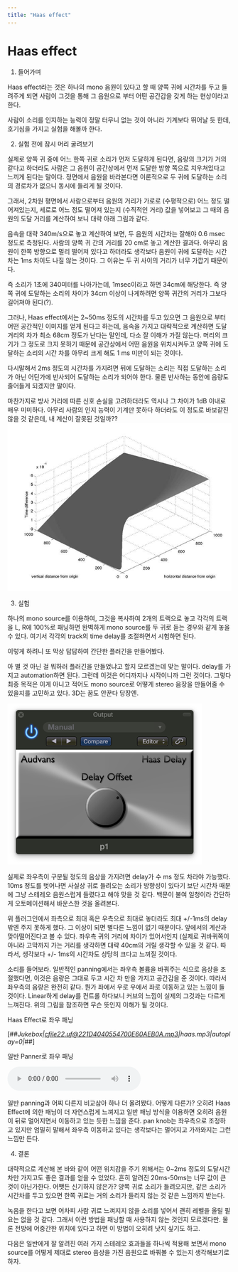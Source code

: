 ```yaml
---
title: "Haas effect"
---
```

# Haas effect


1. 들어가며




Haas effect라는 것은 하나의 mono 음원이 있다고 할 때 양쪽 귀에 시간차를 두고 들려주게 되면 사람이 그것을 통해 그 음원으로 부터 어떤 공간감을 갖게 하는 현상이라고 한다. 




사람이 소리를 인지하는 능력이 정말 터무니 없는 것이 아니라 기계보다 뛰어날 듯 한데, 호기심을 가지고 실험을 해볼까 한다.




2. 실험 전에 잠시 머리 굴려보기




실제로 양쪽 귀 중에 어느 한쪽 귀로 소리가 먼저 도달하게 된다면, 음량의 크기가 거의 같다고 하더라도 사람은 그 음원이 공간상에서 먼저 도달한 방향 쪽으로 치우쳐있다고 느끼게 된다는 말이다. 정면에서 음원을 바라본다면 이론적으로 두 귀에 도달하는 소리의 경로차가 없으니 동시에 들리게 될 것이다.




그래서, 2차원 평면에서 사람으로부터 음원의 거리가 가로로 (수평적으로) 어느 정도 떨어져있는지, 세로로 어느 정도 떨어져 있는지 (수직적인 거리) 값을 넣어보고 그 때의 음원의 도달 거리를 계산하여 보니 대략 아래 그림과 같다.




음속을 대략 340m/s으로 놓고 계산하여 보면, 두 음원의 시간차는 잘해야 0.6 msec 정도로 측정된다. 사람의 양쪽 귀 간의 거리를 20 cm로 놓고 계산한 결과다. 아무리 음원이 한쪽 방향으로 멀리 떨어져 있다고 하더라도 생각보다 음원이 귀에 도달하는 시간차는 1ms 차이도 나질 않는 것이다. 그 이유는 두 귀 사이의 거리가 너무 가깝기 때문이다. 




즉 소리가 1초에 340미터를 나아가는데, 1msec이라고 하면 34cm에 해당한다. 즉 양쪽 귀에 도달하는 소리의 차이가 34cm 이상이 나게하려면 양쪽 귀간의 거리가 그보다 길어져야 된다(?).




그러나, Haas effect에서는 2~50ms 정도의 시간차를 두고 있으면 그 음원으로 부터 어떤 공간적인 이미지를 얻게 된다고 하는데, 음속을 가지고 대략적으로 계산하면 도달거리의 차가 최소 68cm 정도가 난다는 말인데, 다소 잘 이해가 가질 않는다. 머리의 크기가 그 정도로 크지 못하기 때문에 공간상에서 어떤 음원을 위치시켜두고 양쪽 귀에 도달하는 소리의 시간 차를 아무리 크게 해도 1 ms 미만이 되는 것이다. 




다시말해서 2ms 정도의 시간차를 가지려면 뒤에 도달하는 소리는 직접 도달하는 소리가 아닌 어딘가에 반사되어 도달하는 소리가 되어야 한다. 물론 반사하는 동안에 음량도 줄어들게 되겠지만 말이다.




마찬가지로 방사 거리에 따른 신호 손실을 고려하더라도 역시나 그 차이가 1dB 이내로 매우 미미하다. 아무리 사람의 인지 능력이 기계만 못하다 하더라도 이 정도로 바보같진 않을 것 같은데, 내 계산이 잘못된 것일까??
![image](/assets/images/29a2a6287e3be72e2e1be667d1082fea.jpg)


3. 실험


하나의 mono source를 이용하여, 그것을 복사하여 2개의 트랙으로 놓고 각각의 트랙을 L, R에 100%로 패닝하면 완벽하게 mono source를 두 귀로 듣는 경우와 같게 놓을 수 있다. 여기서 각각의 track의 time delay를 조절하면서 시험하면 된다.


이렇게 하려니 또 막상 답답하여 간단한 플러긴을 만들어봤다.


아 별 것 아닌 걸 뭐하러 플러긴을 만들었냐고 할지 모르겠는데 맞는 말이다. delay를 가지고 automation하면 된다. 그런데 이것은 어디까지나 시작이니까 그런 것이다. 그렇다 최종 목적은 이게 아니고 적어도 mono source로 어떻게 stereo 음장을 만들어줄 수 있을지를 고민하고 있다. 3D는 꿈도 안꾼다 당장엔.


![image](/assets/images/b60c768232ebda61007a5fd90b4e4aa9.png)


실제로 좌우측이 구분될 정도의 음상을 가지려면 delay가 수 ms 정도 차라야 가능했다. 10ms 정도를 벗어나면 사실상 귀로 들려오는 소리가 방향성이 있다기 보단 시간차 때문에 그냥 스테레오 음원스럽게 들렸다고 해야 맞을 것 같다. 백문이 불여 일청이라 간단하게 오토메이션해서 바운스한 것을 올려본다.



위 플러그인에서 좌측으로 최대 혹은 우측으로 최대로 놓더라도 최대 +/-1ms의 delay 밖엔 주지 못하게 했다. 그 이상이 되면 별다른 느낌이 없기 때문이다. 앞에서의 계산과 맞아떨어진다고 볼 수 있다. 좌우측 귀의 거리에 차이가 있어서인지 (실제로 귀바퀴쪽이 아니라 고막까지 가는 거리를 생각하면 대략 40cm의 거릴 생각할 수 있을 것 같다. 따라서, 생각보다 +/- 1ms의 시간차도 상당히 크다고 느껴질 것이다. 


소리를 들어보라. 일반적인 panning에서는 좌우측 볼륨을 바꿔주는 식으로 음상을 조절했다면, 이것은 음량은 그대로 두고 시간 차 만을 가지고 공간감을 준 것이다. 따라서 좌우측의 음량은 완전히 같다. 뭔가 좌에서 우로 우에서 좌로 이동하고 있는 느낌이 들 것이다. Linear하게 delay를 컨트롤 하다보니 커브의 느낌이 실제의 그것과는 다르게 느껴진다. 위의 그림을 참조하면 무슨 뜻인지 이해가 될 것이다. 


Haas Effect로 좌우 패닝




&#91;&#35;&#35;_Jukebox|cfile22.uf@221D4040554700E60AEB0A.mp3|haas.mp3|autoplay=0|_&#35;&#35;&#93;






일반 Panner로 좌우 패닝


<audio src="/assets/images/c68b0176981b2a879d8ee2e2dc78a754.mp3" controls preload></audio>



일반 panning과 어찌 다른지 비교삼아 하나 더 올려봤다. 어떻게 다른가? 오히려 Haas Effect에 의한 패닝이 더 자연스럽게 느껴지고 일반 패닝 방식을 이용하면 오히려 음원이 뒤로 멀어지면서 이동하고 있는 듯한 느낌을 준다. pan knob는 좌우측으로 조정하고 있지만 엄밀히 말해서 좌우측 이동하고 있다는 생각보다는 멀어지고 가까와지는 그런 느낌만 든다.


4. 결론


대략적으로 계산해 본 바와 같이 어떤 위치감을 주기 위해서는 0~2ms 정도의 도달시간 차만 가지고도 좋은 결과를 얻을 수 있었다. 흔히 알려진 20ms-50ms는 너무 값이 큰 것이 아닌가한다. 어쨋든 신기하지 않은가? 양쪽 귀로 소리가 들려오지만, 같은 소리가 시간차를 두고 있으면 한쪽 귀로는 거의 소리가 들리지 않는 것 같은 느낌까지 받는다.


녹음을 한다고 보면 어차피 사람 귀로 느껴지지 않을 소리를 넣어서 괜히 레벨을 올릴 필요는 없을 것 같다. 그래서 이런 방법을 패닝할 때 사용하지 않는 것인지 모르겠다만. 물론 전방에 어중간한 위치에 있다고 하면 이 방법이 오히려 낫지 싶기도 하고.


다음은 일반에게 잘 알려진 여러 가지 스테레오 효과들을 하나씩 적용해 보면서 mono source를 어떻게 제대로 stereo 음상을 가진 음원으로 바꿔볼 수 있는지 생각해보기로 하자.




